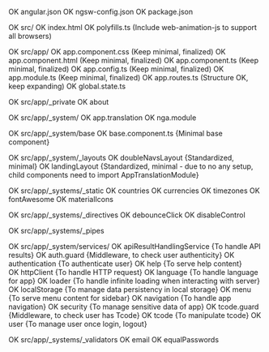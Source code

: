 OK  angular.json
OK  ngsw-config.json
OK  package.json

OK  src/
OK  index.html
OK  polyfills.ts (Include web-animation-js to support all browsers)

OK  src/app/
OK  app.component.css   (Keep minimal, finalized)
OK  app.component.html  (Keep minimal, finalized)
OK  app.component.ts    (Keep minimal, finalized)
OK  app.config.ts       (Keep minimal, finalized)
OK  app.module.ts       (Keep minimal, finalized)
OK  app.routes.ts       (Structure OK, keep expanding)
OK  global.state.ts

OK  src/app/_private
OK  about


OK  src/app/_system/
OK  app.translation
OK  nga.module

OK  src/app/_system/base
OK  base.component.ts           {Minimal base component}

OK  src/app/_system/_layouts
OK  doubleNavsLayout            {Standardized, minimal}
OK  landingLayout               {Standardized, minimal - due to no any setup, child components need to import AppTranslationModule}

OK  src/app/_systems/_static
OK  countries
OK  currencies
OK  timezones
OK  fontAwesome
OK  materialIcons

OK  src/app/_systems/_directives
OK  debounceClick
OK  disableControl

OK  src/app/_systems/_pipes

OK  src/app/_system/services/
OK  apiResultHandlingService    {To handle API results}
OK  auth.guard                  {Middleware, to check user authenticity}
OK  authentication              {To authenticate user}
OK  help                        {To serve help content}    
OK  httpClient                  {To handle HTTP request}
OK  language                    {To handle language for app}
OK  loader                      {To handle infinite loading when interacting with server}
OK  localStorage                {To manage data persistency in local storage}
OK  menu                        {To serve menu content for sidebar}
OK  navigation                  {To handle app navigation}
OK  security                    {To manage sensitive data of app}
OK  tcode.guard                 {Middleware, to check user has Tcode}
OK  tcode                       {To manipulate tcode}
OK  user                        {To manage user once login, logout}

OK  src/app/_systems/_validators
OK  email
OK  equalPasswords


